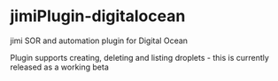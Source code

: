 # jimiPlugin-digitalocean
jimi SOR and automation plugin for Digital Ocean


Plugin supports creating, deleting and listing droplets - this is currently released as a working beta
